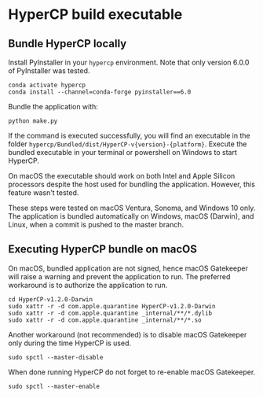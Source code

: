 # HyperCP build executable

## Bundle HyperCP locally
Install PyInstaller in your `hypercp` environment. Note that only version 6.0.0 of PyInstaller was tested.

    conda activate hypercp
    conda install --channel=conda-forge pyinstaller==6.0

Bundle the application with:

    python make.py

If the command is executed successfully, you will find an executable in the folder `hypercp/Bundled/dist/HyperCP-v{version}-{platform}`. Execute the bundled executable in your terminal or powershell on Windows to start HyperCP.

On macOS the executable should work on both Intel and Apple Silicon processors despite the host used for bundling the application. However, this feature wasn't tested.

These steps were tested on macOS Ventura, Sonoma, and Windows 10 only. The application is bundled automatically on Windows, macOS (Darwin), and Linux, when a commit is pushed to the master branch.

## Executing HyperCP bundle on macOS
On macOS, bundled application are not signed, hence macOS Gatekeeper will raise a warning and prevent the application to run. The preferred workaround is to authorize the application to run.

    cd HyperCP-v1.2.0-Darwin
    sudo xattr -r -d com.apple.quarantine HyperCP-v1.2.0-Darwin
    sudo xattr -r -d com.apple.quarantine _internal/**/*.dylib
    sudo xattr -r -d com.apple.quarantine _internal/**/*.so

Another workaround (not recommended) is to disable macOS Gatekeeper only during the time HyperCP is used.

    sudo spctl --master-disable

When done running HyperCP do not forget to re-enable macOS Gatekeeper.

    sudo spctl --master-enable  
